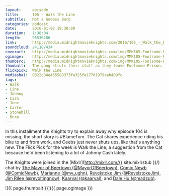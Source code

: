 ```yaml
---
layout:     episode
title:      105 - Walk the Line
subtitle:   Not a Godess Burp
categories: podcast
date:       2016-01-02 19:30:00
duration:   1:38:04
length:     95536286
link:       http://media.midnightmovieknights.com/2016/105_-_Walk_the_Line.m4a
soundcloud: 241187434
coverart:   http://media.midnightmovieknights.com/img/MMK105-Foolsome-Prison-1400x1400.png
ogimage:    http://media.midnightmovieknights.com/img/MMK105-Foolsome-Prison-750x750.png
thumbsrc:   http://media.midnightmovieknights.com/img/MMK105-Foolsome-Prison-200x200.png
thumbalt:   The gang struts their stuff as they leave Foolsome Prison. You will never find more retched hive of dumb and doofery. We must be cautious.
flickpick:  Walk the Line
mediasha1:  0322c84e455588373fa325fa177d1979aab409fc
tags:
- Walk
- Line
- Johhny
- Cash
- June
- Carter
- Stonehill
- Burp
---
```

In this installment the Knights try to explain away why episode 104 is missing, the short story is #BlameTom. The Cat shares experience riding his bike to and from work, and Ceebs just never shuts ups, like that's anything new. The Flick Pick for the week is Walk the Line, a suggestion from the Cat because he'd been listening to a lot of Johnny Cash lately.

The Knights were joined in the [Mixlr](http://mixlr.com/{{ site.mixlrstub }}/) chat by [The Mayor of Beertown (@MayorOfBeertown)](https://twitter.com/MayorOfBeertown), [Comic Newb (@ComicNewb)](https://twitter.com/ComicNewb), [Marianne (@mv_ughn)](https://twitter.com/mv_ughn), [Revelstoke Jim (@RevelstokeJim)](https://twitter.com/RevelstokeJim), [Jim Rilee (@revoltingnow)](https://twitter.com/revoltingnow), [Kaarval (@kaarval)](https://twitter.com/kaarval), and [Dale Hu (@madzub)](https://twitter.com/madzub).

![{{ page.thumbalt }}]({{ page.ogimage }})